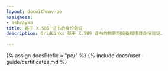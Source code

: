 ```yaml
---
layout: docwithnav-pe
assignees:
- ashvayka
title: 基于 X.509 证书的身份验证
description: GridLinks 基于 X.509 证书的物联网设备和项目身份验证。

---
```


{% assign docsPrefix = "pe/" %}
{% include docs/user-guide/certificates.md %}